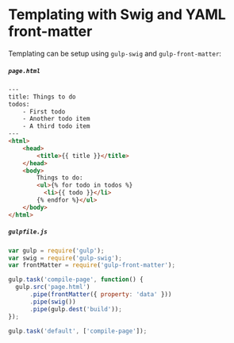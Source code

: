 # Templating with Swig and YAML front-matter
Templating can be setup using `gulp-swig` and `gulp-front-matter`:

##### `page.html`

```html
---
title: Things to do
todos:
    - First todo
    - Another todo item
    - A third todo item
---
<html>
    <head>
        <title>{{ title }}</title>
    </head>
    <body>
        Things to do:
        <ul>{% for todo in todos %}
          <li>{{ todo }}</li>
        {% endfor %}</ul>
    </body>
</html>
```

##### `gulpfile.js`

```js
var gulp = require('gulp');
var swig = require('gulp-swig');
var frontMatter = require('gulp-front-matter');

gulp.task('compile-page', function() {
  gulp.src('page.html')
      .pipe(frontMatter({ property: 'data' }))
      .pipe(swig())
      .pipe(gulp.dest('build'));
});

gulp.task('default', ['compile-page']);
```
